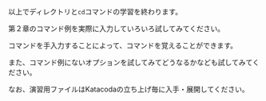 以上でディレクトリと`cd`コマンドの学習を終わります。

第２章のコマンド例を実際に入力していろいろ試してみてください。

コマンドを手入力することによって、コマンドを覚えることができます。

また、コマンド例にないオプションを試してみてどうなるかなども試してみてください。

なお、演習用ファイルはKatacodaの立ち上げ毎に入手・展開してください。